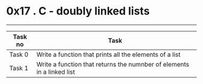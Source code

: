 # 0x17 . C - doubly linked lists
---
|Task no |Task	|
|--------|------|
|Task 0  |Write a function that prints all the elements of a list|
|Task 1  |Write a function that returns the numnber of elements in a linked list|

